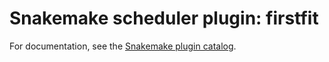 # Snakemake scheduler plugin: firstfit

For documentation, see the [Snakemake plugin catalog](https://snakemake.github.io/snakemake-plugin-catalog/plugins/scheduler/firstfit.html).
